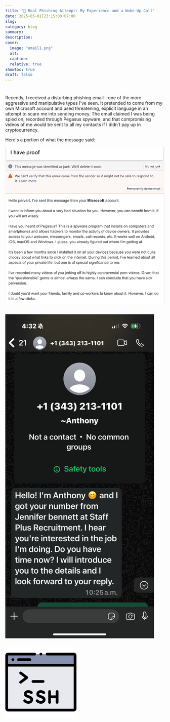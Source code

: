 ```yaml
---
title: "🎯 Real Phishing Attempt: My Experience and a Wake-Up Call"
date: 2025-05-01T23:15:00+07:00
slug: 
category: blog 
summary:
description: 
cover:
  image: "email1.png"
  alt:
  caption: 
  relative: true
showtoc: true
draft: false
---
```


#
Recently, I received a disturbing phishing email—one of the more aggressive and manipulative types I’ve seen. It pretended to come from my own Microsoft account and used threatening, explicit language in an attempt to scare me into sending money. The email claimed I was being spied on, recorded through Pegasus spyware, and that compromising videos of me would be sent to all my contacts if I didn’t pay up in cryptocurrency.

Here's a portion of what the message said:

![Phishing Email](/static/email1.png)
##
![Phishing Email](/phishin1.PNG)
###
![Phishing Email](ssh.png)